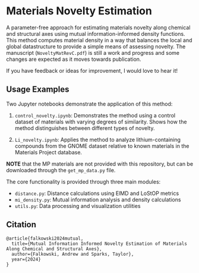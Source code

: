 # Materials Novelty Estimation

A parameter-free approach for estimating materials novelty along chemical and structural axes using mutual information-informed density functions. This method computes material density in a way that balances the local and global datastructure to provide a simple means of assessing novelty. The manuscript (`NoveltyMatRevC.pdf`) is still a work and progress and some changes are expected as it moves towards publication.

If you have feedback or ideas for improvement, I would love to hear it!

## Usage Examples

Two Jupyter notebooks demonstrate the application of this method:

1. `control_novelty.ipynb`: Demonstrates the method using a control dataset of materials with varying degrees of similarity. Shows how the method distinguishes between different types of novelty.

2. `Li_novelty.ipynb`: Applies the method to analyze lithium-containing compounds from the GNOME dataset relative to known materials in the Materials Project database.

**NOTE** that the MP materials are not provided with this repository, but can be downloaded through the `get_mp_data.py` file.

The core functionality is provided through three main modules:

- `distance.py`: Distance calculations using ElMD and LoStOP metrics
- `mi_density.py`: Mutual information analysis and density calculations
- `utils.py`: Data processing and visualization utilities

## Citation

```
@article{falkowski2024mutual,
  title={Mutual Information Informed Novelty Estimation of Materials Along Chemical and Structural Axes},
  author={Falkowski, Andrew and Sparks, Taylor},
  year={2024}
}
```

